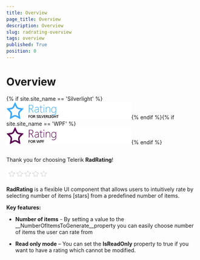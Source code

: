 ```yaml
---
title: Overview
page_title: Overview
description: Overview
slug: radrating-overview
tags: overview
published: True
position: 0
---
```


# Overview



{% if site.site_name == 'Silverlight' %}![rating sl icon](images/rating_sl_icon.png){% endif %}{% if site.site_name == 'WPF' %}![rating wpf icon](images/rating_wpf_icon.png){% endif %}

## 

Thank you for choosing Telerik __RadRating__!
		

![](images/rating_default.png)

__RadRating__ is a flexible UI component that allows users to intuitively rate by selecting number of items [stars] from a predefined number of items.
		

__Key features:__

* __Number of items__ - By setting a value to the __NumberOfItemsToGenerate__property you can easily choose number of items the user can rate from
		  

* __Read only mode__ – You can set the __IsReadOnly__ property to true if you want to have a rating which cannot be modified.
		  
